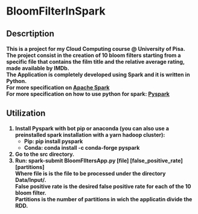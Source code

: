 # BloomFilterInSpark

<h2> Descrtiption </h2>
<h4>
This is a project for my Cloud Computing course @ University of Pisa.<br>
The project consist in the creation of 10 bloom filters starting from a specific file that contains the film title and the relative average rating, made available by IMDb.<br>
The Application is completely developed using Spark and it is written in Python.<br>
For more specification on <a href=https://spark.apache.org/docs/latest/>Apache Spark<a><br>
For more specification on how to use python for spark: <a href=https://spark.apache.org/docs/latest/api/python/>Pyspark</a><br>
</h4>
<h2>Utilization</h2>
<h4>
<ol>
  <li>Install Pyspark with bot pip or anaconda (you can also use a preinstalled spark installation with a yarn hadoop cluster):
    <ul>
      <li>Pip: pip install pyspark</li>
      <li>Conda: conda install -c conda-forge pyspark</li>
    </ul>
   </li>
   <li>Go to the src directory.</li>
   <li>Run: spark-submit BloomFIltersApp.py [file] [false_positive_rate] [partitions] <br>
   Where file is is the file to be processed under the directory Data/Input/.<br>
   False positive rate is the desired false positive rate for each of the 10 bloom filter.<br>
   Partitions is the number of partitions in wich the applicatin divide the RDD.
</h4>
